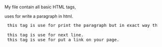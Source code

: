 My file contain all basic HTML tags, 
<p> uses for write a paragraph in html.
<pre> this tag is use for print the paragraph but in exact way that you write inside the pre tag.
<br> this tag is use for next line.
<a> this tag is use for put a link on your page.
